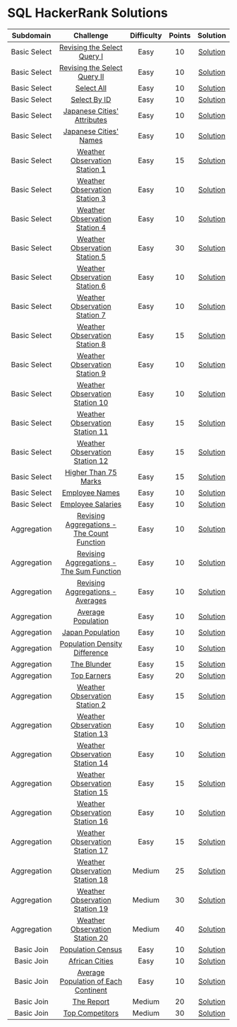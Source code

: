 # SQL HackerRank Solutions

|   Subdomain  	|          Challenge          	| Difficulty 	| Points 	| Solution 	|
|:------------:	|:---------------------------:	|:----------:	|:------:	|:--------:	|
| Basic Select 	| [Revising the Select Query I](https://www.hackerrank.com/challenges/revising-the-select-query/problem) 	|    Easy    	|   10   	| [Solution](https://github.com/KOrfanakis/HackerRank-Solutions/blob/main/SQL/01-Basic_Select/01-Revising_the_Select_Query_I.sql) 	|
| Basic Select 	| [Revising the Select Query II](https://www.hackerrank.com/challenges/revising-the-select-query-2/problem) 	|    Easy    	|   10   	| [Solution](https://github.com/KOrfanakis/HackerRank-Solutions/blob/main/SQL/01-Basic_Select/02-Revising_the_Select_Query_II.sql) 	|
| Basic Select 	| [Select All](https://www.hackerrank.com/challenges/select-all-sql/problem) 	|    Easy    	|   10   	| [Solution](https://github.com/KOrfanakis/HackerRank-Solutions/blob/main/SQL/01-Basic_Select/03-Select_All.sql) 	|
| Basic Select 	| [Select By ID](https://www.hackerrank.com/challenges/select-by-id/problem) 	|    Easy    	|   10   	| [Solution](https://github.com/KOrfanakis/HackerRank-Solutions/blob/main/SQL/01-Basic_Select/04-Select_By_ID.sql) 	|
| Basic Select 	| [Japanese Cities' Attributes](https://www.hackerrank.com/challenges/japanese-cities-attributes/problem) 	|    Easy    	|   10   	| [Solution](https://github.com/KOrfanakis/HackerRank-Solutions/blob/main/SQL/01-Basic_Select/05-Japanese_Cities'_Attributes.sql) 	|
| Basic Select 	| [Japanese Cities' Names](https://www.hackerrank.com/challenges/japanese-cities-name/problem) 	|    Easy    	|   10   	| [Solution](https://github.com/KOrfanakis/HackerRank-Solutions/blob/main/SQL/01-Basic_Select/06-Japanese_Cities'_Names.sql) 	|
| Basic Select 	| [Weather Observation Station 1](https://www.hackerrank.com/challenges/weather-observation-station-1/problem) 	|    Easy    	|   15   	| [Solution](https://github.com/KOrfanakis/HackerRank-Solutions/blob/main/SQL/01-Basic_Select/07-Weather_Observation_Station_1.sql) 	|
| Basic Select 	| [Weather Observation Station 3](https://www.hackerrank.com/challenges/weather-observation-station-3/problem) 	|    Easy    	|   10   	| [Solution](https://github.com/KOrfanakis/HackerRank-Solutions/blob/main/SQL/01-Basic_Select/08-Weather_Observation_Station_3.sql) 	|
| Basic Select 	| [Weather Observation Station 4](https://www.hackerrank.com/challenges/weather-observation-station-4/problem) 	|    Easy    	|   10   	| [Solution](https://github.com/KOrfanakis/HackerRank-Solutions/blob/main/SQL/01-Basic_Select/09-Weather_Observation_Station_4.sql) 	|
| Basic Select 	| [Weather Observation Station 5](https://www.hackerrank.com/challenges/weather-observation-station-5/problem) 	|    Easy    	|   30   	| [Solution](https://github.com/KOrfanakis/HackerRank-Solutions/blob/main/SQL/01-Basic_Select/10-Weather_Observation_Station_5.sql) 	|
| Basic Select 	| [Weather Observation Station 6](https://www.hackerrank.com/challenges/weather-observation-station-6/problem) 	|    Easy    	|   10   	| [Solution](https://github.com/KOrfanakis/HackerRank-Solutions/blob/main/SQL/01-Basic_Select/11-Weather_Observation_Station_6.sql) 	|
| Basic Select 	| [Weather Observation Station 7](https://www.hackerrank.com/challenges/weather-observation-station-7/problem) 	|    Easy    	|   10   	| [Solution](https://github.com/KOrfanakis/HackerRank-Solutions/blob/main/SQL/01-Basic_Select/12-Weather_Observation_Station_7.sql) 	|
| Basic Select 	| [Weather Observation Station 8](https://www.hackerrank.com/challenges/weather-observation-station-8/problem) 	|    Easy    	|   15   	| [Solution](https://github.com/KOrfanakis/HackerRank-Solutions/blob/main/SQL/01-Basic_Select/13-Weather_Observation_Station_8.sql) 	|
| Basic Select 	| [Weather Observation Station 9](https://www.hackerrank.com/challenges/weather-observation-station-9/problem) 	|    Easy    	|   10   	| [Solution](https://github.com/KOrfanakis/HackerRank-Solutions/blob/main/SQL/01-Basic_Select/14-Weather_Observation_Station_9.sql) 	|
| Basic Select 	| [Weather Observation Station 10](https://www.hackerrank.com/challenges/weather-observation-station-10/problem) 	|    Easy    	|   10   	| [Solution](https://github.com/KOrfanakis/HackerRank-Solutions/blob/main/SQL/01-Basic_Select/15-Weather_Observation_Station_10.sql) 	|
| Basic Select 	| [Weather Observation Station 11](https://www.hackerrank.com/challenges/weather-observation-station-11/problem) 	|    Easy    	|   15   	| [Solution](https://github.com/KOrfanakis/HackerRank-Solutions/blob/main/SQL/01-Basic_Select/16-Weather_Observation_Station_11.sql) 	|
| Basic Select 	| [Weather Observation Station 12](https://www.hackerrank.com/challenges/weather-observation-station-12/problem) 	|    Easy    	|   15   	| [Solution](https://github.com/KOrfanakis/HackerRank-Solutions/blob/main/SQL/01-Basic_Select/17-Weather_Observation_Station_12.sql) 	|
| Basic Select 	| [Higher Than 75 Marks](https://www.hackerrank.com/challenges/more-than-75-marks/problem) 	|    Easy    	|   15   	| [Solution](https://github.com/KOrfanakis/HackerRank-Solutions/blob/main/SQL/01-Basic_Select/18-Higher_Than_75_Marks.sql) 	|
| Basic Select 	| [Employee Names](https://www.hackerrank.com/challenges/name-of-employees/problem) 	|    Easy    	|   10   	| [Solution](https://github.com/KOrfanakis/HackerRank-Solutions/blob/main/SQL/01-Basic_Select/19-Employee_Names.sql) 	|
| Basic Select 	| [Employee Salaries](https://www.hackerrank.com/challenges/salary-of-employees/problem) 	|    Easy    	|   10   	| [Solution](https://github.com/KOrfanakis/HackerRank-Solutions/blob/main/SQL/01-Basic_Select/20-Employee_Salaries.sql) 	|
| Aggregation 	| [Revising Aggregations - The Count Function](https://www.hackerrank.com/challenges/revising-aggregations-the-count-function/problem) 	|    Easy    	|   10   	| [Solution](https://github.com/KOrfanakis/HackerRank-Solutions/blob/main/SQL/02-Aggregation/21-Revising_Aggregations_-_The_Count_Function.sql) 	|
| Aggregation 	| [Revising Aggregations - The Sum Function](https://www.hackerrank.com/challenges/revising-aggregations-sum/problem) 	|    Easy    	|   10   	| [Solution](https://github.com/KOrfanakis/HackerRank-Solutions/blob/main/SQL/02-Aggregation/22-Revising_Aggregations_-_The_Sum_Function.sql) 	|
| Aggregation 	| [Revising Aggregations - Averages](https://www.hackerrank.com/challenges/revising-aggregations-the-average-function/problem) 	|    Easy    	|   10   	| [Solution](https://github.com/KOrfanakis/HackerRank-Solutions/blob/main/SQL/02-Aggregation/23-Revising_Aggregations_-_Averages.sql) 	|
| Aggregation 	| [Average Population](https://www.hackerrank.com/challenges/average-population/problem) 	|    Easy    	|   10   	| [Solution](https://github.com/KOrfanakis/HackerRank-Solutions/blob/main/SQL/02-Aggregation/24-Average_Population.sql) 	|
| Aggregation 	| [Japan Population](https://www.hackerrank.com/challenges/japan-population/problem) 	|    Easy    	|   10   	| [Solution](https://github.com/KOrfanakis/HackerRank-Solutions/blob/main/SQL/02-Aggregation/25-Japan_Population.sql) 	|
| Aggregation 	| [Population Density Difference](https://www.hackerrank.com/challenges/population-density-difference/problem) 	|    Easy    	|   10   	| [Solution](https://github.com/KOrfanakis/HackerRank-Solutions/blob/main/SQL/02-Aggregation/26-Population_Density_Difference.sql) 	|
| Aggregation 	| [The Blunder](https://www.hackerrank.com/challenges/the-blunder/problem) 	|    Easy    	|   15   	| [Solution](https://github.com/KOrfanakis/HackerRank-Solutions/blob/main/SQL/02-Aggregation/27-The_Blunder.sql) 	|
| Aggregation 	| [Top Earners](https://www.hackerrank.com/challenges/earnings-of-employees/problem) 	|    Easy    	|   20   	| [Solution](https://github.com/KOrfanakis/HackerRank-Solutions/blob/main/SQL/02-Aggregation/28-Top_Earners.sql) 	|
| Aggregation 	| [Weather Observation Station 2](https://www.hackerrank.com/challenges/weather-observation-station-2/problem) 	|    Easy    	|   15   	| [Solution](https://github.com/KOrfanakis/HackerRank-Solutions/blob/main/SQL/02-Aggregation/29-Weather_Observation_Station_2.sql) 	|
| Aggregation 	| [Weather Observation Station 13](https://www.hackerrank.com/challenges/weather-observation-station-13/problem) 	|    Easy    	|   10   	| [Solution](https://github.com/KOrfanakis/HackerRank-Solutions/blob/main/SQL/02-Aggregation/30-Weather_Observation_Station_13.sql) 	|
| Aggregation 	| [Weather Observation Station 14](https://www.hackerrank.com/challenges/weather-observation-station-14/problem) 	|    Easy    	|   10   	| [Solution](https://github.com/KOrfanakis/HackerRank-Solutions/blob/main/SQL/02-Aggregation/31-Weather_Observation_Station_14.sql) 	|
| Aggregation 	| [Weather Observation Station 15](https://www.hackerrank.com/challenges/weather-observation-station-15/problem) 	|    Easy    	|   15   	| [Solution](https://github.com/KOrfanakis/HackerRank-Solutions/blob/main/SQL/02-Aggregation/32-Weather_Observation_Station_15.sql) 	|
| Aggregation 	| [Weather Observation Station 16](https://www.hackerrank.com/challenges/weather-observation-station-16/problem) 	|    Easy    	|   10   	| [Solution](https://github.com/KOrfanakis/HackerRank-Solutions/blob/main/SQL/02-Aggregation/33-Weather_Observation_Station_16.sql) 	|
| Aggregation 	| [Weather Observation Station 17](https://www.hackerrank.com/challenges/weather-observation-station-17/problem) 	|    Easy    	|   15   	| [Solution](https://github.com/KOrfanakis/HackerRank-Solutions/blob/main/SQL/02-Aggregation/34-Weather_Observation_Station_17.sql) 	|
| Aggregation 	| [Weather Observation Station 18](https://www.hackerrank.com/challenges/weather-observation-station-18/problem) 	|    Medium    	|   25   	| [Solution](https://github.com/KOrfanakis/HackerRank-Solutions/blob/main/SQL/02-Aggregation/35-Weather_Observation_Station_18.sql) 	|
| Aggregation 	| [Weather Observation Station 19](https://www.hackerrank.com/challenges/weather-observation-station-19/problem) 	|    Medium    	|   30   	| [Solution](https://github.com/KOrfanakis/HackerRank-Solutions/blob/main/SQL/02-Aggregation/36-Weather_Observation_Station_19.sql) 	|
| Aggregation 	| [Weather Observation Station 20](https://www.hackerrank.com/challenges/weather-observation-station-20/problem) 	|    Medium    	|   40   	| [Solution](https://github.com/KOrfanakis/HackerRank-Solutions/blob/main/SQL/02-Aggregation/37-Weather_Observation_Station_20.sql) 	|
| Basic Join 	| [Population Census](https://www.hackerrank.com/challenges/asian-population/problem?) 	|    Easy    	|   10   	| [Solution](https://github.com/KOrfanakis/HackerRank-Solutions/blob/main/SQL/03-Basic_Join/38-Population_Census.sql) 	|
| Basic Join 	| [African Cities](https://www.hackerrank.com/challenges/african-cities/problem?) 	|    Easy    	|   10   	| [Solution](https://github.com/KOrfanakis/HackerRank-Solutions/blob/main/SQL/03-Basic_Join/39-African_Cities.sql) 	|
| Basic Join 	| [Average Population of Each Continent](https://www.hackerrank.com/challenges/average-population-of-each-continent/problem?) 	|    Easy    	|   10   	| [Solution](https://github.com/KOrfanakis/HackerRank-Solutions/blob/main/SQL/03-Basic_Join/40-Average_Population_of_Each_Continent.sql) 	|
| Basic Join 	| [The Report](https://www.hackerrank.com/challenges/the-report/problem) 	|    Medium    	|   20   	| [Solution](https://github.com/KOrfanakis/HackerRank-Solutions/blob/main/SQL/03-Basic_Join/41-The_Report.sql) 	|
| Basic Join 	| [Top Competitors](https://www.hackerrank.com/challenges/full-score/problem) 	|    Medium    	|   30   	| [Solution](https://github.com/KOrfanakis/HackerRank-Solutions/blob/main/SQL/03-Basic_Join/42-Top_Competitors.sql) 	|
